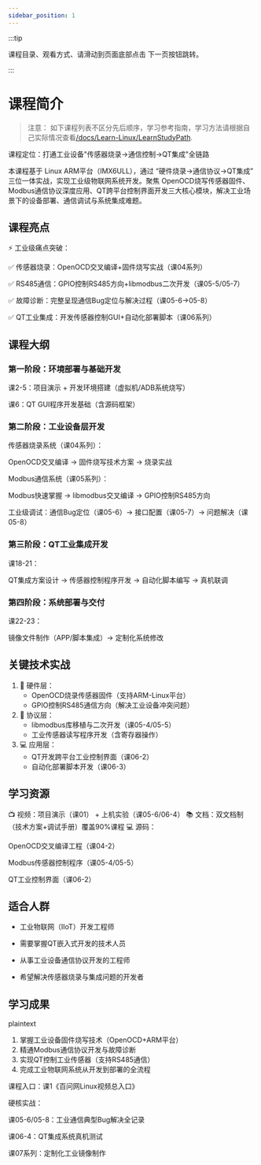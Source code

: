 ```yaml
---
sidebar_position: 1
---
```


:::tip

课程目录、观看方式、请滑动到页面底部点击 下一页按钮跳转。

:::

# 课程简介
> 注意： 如下课程列表不区分先后顺序，学习参考指南，学习方法请根据自己实际情况查看[/docs/Learn-Linux/LearnStudyPath](/docs/Learn-Linux/LearnStudyPath).

课程定位：打通工业设备"传感器烧录→通信控制→QT集成"全链路

本课程基于 Linux ARM平台（IMX6ULL），通过 “硬件烧录→通信协议→QT集成” 三位一体实战，实现工业级物联网系统开发。聚焦 OpenOCD烧写传感器固件、Modbus通信协议深度应用、QT跨平台控制界面开发三大核心模块，解决工业场景下的设备部署、通信调试与系统集成难题。

## 课程亮点
⚡ 工业级痛点突破：

✅ 传感器烧录：OpenOCD交叉编译+固件烧写实战（课04系列）

✅ RS485通信：GPIO控制RS485方向+libmodbus二次开发（课05-5/05-7）

✅ 故障诊断：完整呈现通信Bug定位与解决过程（课05-6→05-8）

✅ QT工业集成：开发传感器控制GUI+自动化部署脚本（课06系列）

## 课程大纲
### 第一阶段：环境部署与基础开发
课2-5：项目演示 + 开发环境搭建（虚拟机/ADB系统烧写）

课6：QT GUI程序开发基础（含源码框架）

### 第二阶段：工业设备层开发

传感器烧录系统（课04系列）：

OpenOCD交叉编译 → 固件烧写技术方案 → 烧录实战

Modbus通信系统（课05系列）：

Modbus快速掌握 → libmodbus交叉编译 → GPIO控制RS485方向

工业级调试：通信Bug定位（课05-6）→ 接口配置（课05-7）→ 问题解决（课05-8）

### 第三阶段：QT工业集成开发
课18-21：

QT集成方案设计 → 传感器控制程序开发 → 自动化脚本编写 → 真机联调

### 第四阶段：系统部署与交付
课22-23：

镜像文件制作（APP/脚本集成）→ 定制化系统修改

## 关键技术实战

1. 🔧 硬件层：  
   - OpenOCD烧录传感器固件（支持ARM-Linux平台）  
   - GPIO控制RS485通信方向（解决工业设备冲突问题）  
2. 📡 协议层：  
   - libmodbus库移植与二次开发（课05-4/05-5）  
   - 工业传感器读写程序开发（含寄存器操作）  
3. 💻 应用层：  
   - QT开发跨平台工业控制界面（课06-2）  
   - 自动化部署脚本开发（课06-3）  

## 学习资源
📺 视频：项目演示（课01） + 上机实验（课05-6/06-4）
📚 文档：双文档制（技术方案+调试手册）覆盖90%课程
💻 源码：

OpenOCD交叉编译工程（课04-2）

Modbus传感器控制程序（课05-4/05-5）

QT工业控制界面（课06-2）

## 适合人群
- 工业物联网（IIoT）开发工程师

- 需要掌握QT嵌入式开发的技术人员

- 从事工业设备通信协议开发的工程师

- 希望解决传感器烧录与集成问题的开发者

## 学习成果
plaintext
1. 掌握工业设备固件烧写技术（OpenOCD+ARM平台）  
2. 精通Modbus通信协议开发与故障诊断  
3. 实现QT控制工业传感器（支持RS485通信）  
4. 完成工业物联网系统从开发到部署的全流程  

课程入口：课1《百问网Linux视频总入口》

硬核实战：

课05-6/05-8：工业通信典型Bug解决全记录

课06-4：QT集成系统真机测试

课07系列：定制化工业镜像制作